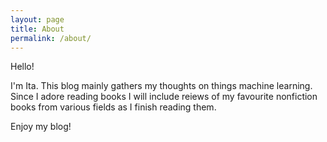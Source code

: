 ```yaml
---
layout: page
title: About
permalink: /about/
---
```


Hello!

I'm Ita. This blog mainly gathers my thoughts on things machine learning. Since I adore reading books I will include reiews of my favourite nonfiction books from various fields as I finish reading them.

Enjoy my blog!
